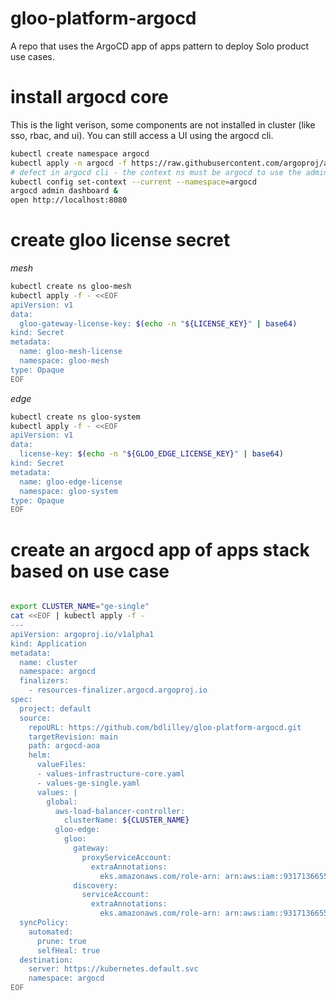 # gloo-platform-argocd

A repo that uses the ArgoCD app of apps pattern to deploy Solo product use cases.

# install argocd core

This is the light verison, some components are not installed in cluster (like sso, rbac, and ui).  You can still access a UI using the argocd cli.

```bash
kubectl create namespace argocd
kubectl apply -n argocd -f https://raw.githubusercontent.com/argoproj/argo-cd/stable/manifests/core-install.yaml
# defect in argocd cli - the context ns must be argocd to use the admin dashboard command
kubectl config set-context --current --namespace=argocd
argocd admin dashboard &
open http://localhost:8080
```
# create gloo license secret

_mesh_
```bash
kubectl create ns gloo-mesh 
kubectl apply -f - <<EOF
apiVersion: v1
data:
  gloo-gateway-license-key: $(echo -n "${LICENSE_KEY}" | base64)
kind: Secret
metadata:
  name: gloo-mesh-license
  namespace: gloo-mesh
type: Opaque
EOF
```

_edge_
```bash
kubectl create ns gloo-system 
kubectl apply -f - <<EOF
apiVersion: v1
data:
  license-key: $(echo -n "${GLOO_EDGE_LICENSE_KEY}" | base64)
kind: Secret
metadata:
  name: gloo-edge-license
  namespace: gloo-system
type: Opaque
EOF
```

# create an argocd app of apps stack based on use case

```bash

export CLUSTER_NAME="ge-single"
cat <<EOF | kubectl apply -f -
---
apiVersion: argoproj.io/v1alpha1
kind: Application
metadata:
  name: cluster
  namespace: argocd
  finalizers:
    - resources-finalizer.argocd.argoproj.io
spec:
  project: default
  source:
    repoURL: https://github.com/bdlilley/gloo-platform-argocd.git
    targetRevision: main
    path: argocd-aoa
    helm:
      valueFiles:
      - values-infrastructure-core.yaml
      - values-ge-single.yaml
      values: |
        global:
          aws-load-balancer-controller:
            clusterName: ${CLUSTER_NAME}
          gloo-edge:
            gloo:
              gateway:
                proxyServiceAccount:
                  extraAnnotations:
                    eks.amazonaws.com/role-arn: arn:aws:iam::931713665590:role/${CLUSTER_NAME}-gloo-gateway-proxy
              discovery:
                serviceAccount:
                  extraAnnotations:
                    eks.amazonaws.com/role-arn: arn:aws:iam::931713665590:role/${CLUSTER_NAME}-gloo-discovery
  syncPolicy:
    automated:
      prune: true
      selfHeal: true 
  destination:
    server: https://kubernetes.default.svc
    namespace: argocd
EOF
```
